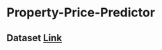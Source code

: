 # Property-Price-Predictor

## Dataset [Link](https://www.kaggle.com/amir22010/house-price-estimation-from-image-and-text-feature/data)
